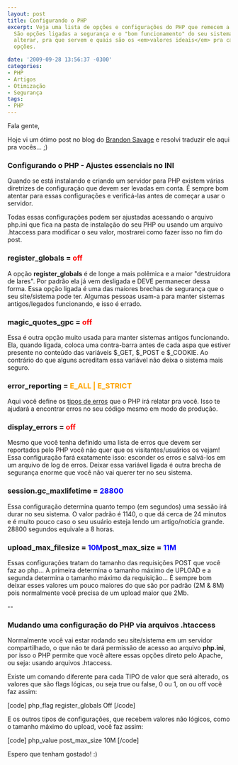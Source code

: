 ```yaml
---
layout: post
title: Configurando o PHP
excerpt: Veja uma lista de opções e configurações do PHP que remecem a sua atenção.
  São opções ligadas a segurança e o "bom funcionamento" do seu sistema. Entenda como
  alterar, pra que servem e quais são os <em>valores ideais</em> pra cada uma dessas
  opções.

date: '2009-09-28 13:56:37 -0300'
categories:
- PHP
- Artigos
- Otimização
- Segurança
tags:
- PHP
---
```

Fala gente,

Hoje vi um ótimo post no blog do <a href="http://www.brandonsavage.net/" target="_blank">Brandon Savage</a> e resolvi traduzir ele aqui pra vocês... ;)

<h3>Configurando o PHP - Ajustes essenciais no INI</h3>
Quando se está instalando e criando um servidor para PHP existem várias diretrizes de configuração que devem ser levadas em conta. É sempre bom atentar para essas configurações e verificá-las antes de começar a usar o servidor.

Todas essas configurações podem ser ajustadas acessando o arquivo php.ini que fica na pasta de instalação do seu PHP ou usando um arquivo .htaccess para modificar o seu valor, mostrarei como fazer isso no fim do post.

<h3>register_globals = <span style="color: red;">off</span></h3>
A opção <strong>register_globals</strong> é de longe a mais polêmica e a maior "destruidora de lares". Por padrão ela já vem desligada e DEVE permanecer dessa forma. Essa opção ligada é uma das maiores brechas de segurança que o seu site/sistema pode ter. Algumas pessoas usam-a para manter sistemas antigos/legados funcionando, e isso é errado.

<h3>magic_quotes_gpc = <span style="color: red;">off</span></h3>
Essa é outra opção muito usada para manter sistemas antigos funcionando. Ela, quando ligada, coloca uma contra-barra antes de cada aspa que estiver presente no conteúdo das variáveis $_GET, $_POST e $_COOKIE. Ao contrário do que alguns acreditam essa variável não deixa o sistema mais seguro.

<h3>error_reporting = <span style="color: orange;">E_ALL | E_STRICT</span></h3>
Aqui você define os <a href="http://www.php.net/manual/en/errorfunc.constants.php" target="_blank">tipos de erros</a> que o PHP irá relatar pra você. Isso te ajudará a encontrar erros no seu código mesmo em modo de produção.

<h3>display_errors = <span style="color: red;">off</span></h3>
Mesmo que você tenha definido uma lista de erros que devem ser reportados pelo PHP você não quer que os visitantes/usuários os vejam! Essa configuração fará exatamente isso: esconder os erros e salvá-los em um arquivo de log de erros. Deixar essa variável ligada é outra brecha de segurança enorme que você não vai querer ter no seu sistema.

<h3>session.gc_maxlifetime = <span style="color: blue;">28800</span></h3>
Essa configuração determina quanto tempo (em segundos) uma sessão irá durar no seu sistema. O valor padrão é 1140, o que dá cerca de 24 minutos e é muito pouco caso o seu usuário esteja lendo um artigo/notícia grande. 28800 segundos equivale a 8 horas.

<h3>upload_max_filesize = <span style="color: blue;">10M</span>post_max_size = <span style="color: blue;">11M</span></h3>
Essas configurações tratam do tamanho das requisições POST que você faz ao php... A primeira determina o tamanho máximo de UPLOAD e a segunda determina o tamanho máximo da requisição... É sempre bom deixar esses valores um pouco maiores do que são por padrão (2M & 8M) pois normalmente você precisa de um upload maior que 2Mb.

--

<h3>Mudando uma configuração do PHP via arquivos .htaccess</h3>
Normalmente você vai estar rodando seu site/sistema em um servidor compartilhado, o que não te dará permissão de acesso ao arquivo <strong>php.ini</strong>, por isso o PHP permite que você altere essas opções direto pelo Apache, ou seja: usando arquivos .htaccess.

Existe um comando diferente para cada TIPO de valor que será alterado, os valores que são flags lógicas, ou seja true ou false, 0 ou 1, on ou off você faz assim:


[code]
php_flag register_globals Off
[/code]

E os outros tipos de configurações, que recebem valores não lógicos, como o tamanho máximo do upload, você faz assim:


[code]
php_value post_max_size 10M
[/code]

Espero que tenham gostado! :)


